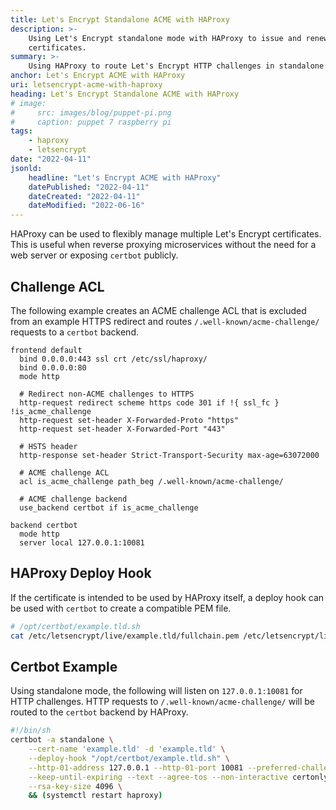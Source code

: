 ```yaml
---
title: Let's Encrypt Standalone ACME with HAProxy
description: >-
    Using Let's Encrypt standalone mode with HAProxy to issue and renew
    certificates.
summary: >-
    Using HAProxy to route Let's Encrypt HTTP challenges in standalone mode.
anchor: Let's Encrypt ACME with HAProxy
uri: letsencrypt-acme-with-haproxy
heading: Let's Encrypt Standalone ACME with HAProxy
# image:
#     src: images/blog/puppet-pi.png
#     caption: puppet 7 raspberry pi
tags:
    - haproxy
    - letsencrypt
date: "2022-04-11"
jsonld:
    headline: "Let's Encrypt ACME with HAProxy"
    datePublished: "2022-04-11"
    dateCreated: "2022-04-11"
    dateModified: "2022-06-16"
---
```


HAProxy can be used to flexibly manage multiple Let's Encrypt certificates. This
 is useful when reverse proxying microservices without the need for a web server
 or exposing `certbot` publicly.

## Challenge ACL

The following example creates an ACME challenge ACL that is excluded from an 
example HTTPS redirect and routes `/.well-known/acme-challenge/` requests to a 
`certbot` backend.

```nginx [g1:Frontend]
frontend default
  bind 0.0.0.0:443 ssl crt /etc/ssl/haproxy/
  bind 0.0.0.0:80
  mode http

  # Redirect non-ACME challenges to HTTPS
  http-request redirect scheme https code 301 if !{ ssl_fc } !is_acme_challenge
  http-request set-header X-Forwarded-Proto "https"
  http-request set-header X-Forwarded-Port "443"

  # HSTS header
  http-response set-header Strict-Transport-Security max-age=63072000

  # ACME challenge ACL
  acl is_acme_challenge path_beg /.well-known/acme-challenge/

  # ACME challenge backend
  use_backend certbot if is_acme_challenge
```

```nginx [g1:Backend]
backend certbot
  mode http
  server local 127.0.0.1:10081
```

## HAProxy Deploy Hook

If the certificate is intended to be used by HAProxy itself, a deploy hook can
be used with `certbot` to create a compatible PEM file.

```bash
# /opt/certbot/example.tld.sh
cat /etc/letsencrypt/live/example.tld/fullchain.pem /etc/letsencrypt/live/example.tld/privkey.pem | tee /etc/ssl/haproxy/example.tld.pem
```

## Certbot Example

Using standalone mode, the following will listen on `127.0.0.1:10081` for HTTP
challenges. HTTP requests to `/.well-known/acme-challenge/` will be routed to
the `certbot` backend by HAProxy.

```bash
#!/bin/sh
certbot -a standalone \
    --cert-name 'example.tld' -d 'example.tld' \
    --deploy-hook "/opt/certbot/example.tld.sh" \
    --http-01-address 127.0.0.1 --http-01-port 10081 --preferred-challenges http-01 \
    --keep-until-expiring --text --agree-tos --non-interactive certonly \
    --rsa-key-size 4096 \
    && (systemctl restart haproxy)
```
